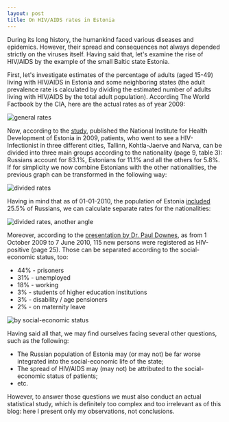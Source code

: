 ```yaml
---
layout: post
title: On HIV/AIDS rates in Estonia
---
```


During its long history, the humankind faced various diseases and epidemics. However, their spread and consequences not always depended strictly on the viruses itself. Having said that, let's examine the rise of HIV/AIDS by the example of the small Baltic state Estonia.

First, let's investigate estimates of the percentage of adults (aged 15-49) living with HIV/AIDS in Estonia and some neighboring states (the adult prevalence rate is calculated by dividing the estimated number of adults living with HIV/AIDS by the total adult population). According The World Factbook by the CIA, here are the actual rates as of year 2009:

![general rates](http://i.imgur.com/lIMwi0u.png)

Now, according to the [study](http://rahvatervis.ut.ee/bitstream/1/1582/1/L%C3%B5hmusjt2009_1.pdf), published the National Institute for Health Development of Estonia in 2009, patients, who went to see a HIV-Infectionist in three different cities, Tallinn, Kohtla-Jaerve and Narva, can be divided into three main groups according to the nationality (page 9, table 3): Russians account for 83.1%, Estonians for 11.1% and all the others for 5.8%. If for simplicity we now combine Estonians with the other nationalities, the previous graph can be transformed in the following way:

![divided rates](http://i.imgur.com/kVRcELL.png)

Having in mind that as of 01-01-2010, the population of Estonia [included](http://estonia.eu/about-estonia/country/population-by-nationality.html) 25.5% of Russians, we can calculate separate rates for the nationalities:

![divided rates, another angle](http://i.imgur.com/lf3BCee.png)

Moreover, according to the [presentation by Dr. Paul Downes](https://www.ucl.ac.uk/nordicbaltic/HealthWelfare/PaulSlides), as from 1 October 2009 to 7 June 2010, 115 new persons were registered as HIV-positive (page 25). Those can be separated according to the social-economic status, too:

  * 44% - prisoners
  * 31% - unemployed
  * 18% - working
  * 3% - students of higher education institutions 
  * 3% - disability / age pensioners
  * 2% - on maternity leave

![by social-economic status](http://i.imgur.com/2YZ8qIL.png)

Having said all that, we may find ourselves facing several other questions, such as the following:

  * The Russian population of Estonia may (or may not) be far worse integrated into the social-economic life of the state;
  * The spread of HIV/AIDS may (may not) be attributed to the social-economic status of patients;
  * etc.

However, to answer those questions we must also conduct an actual statistical study, which is definitely too complex and too irrelevant as of this blog: here I present only my observations, not conclusions.

&nbsp;

